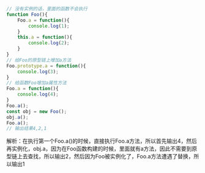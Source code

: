 ```javascript
// 没有实例的话，里面的函数不会执行
function Foo(){
    Foo.a = function(){
        console.log(1);
    }
    this.a = function(){
        console.log(2);
    }
}
// 给Foo的原型链上增加a方法
Foo.prototype.a = function(){
    console.log(3);
}
// 给函数Foo增加a属性方法
Foo.a = function(){
    console.log(4);
}
Foo.a();
const obj = new Foo();
obj.a();
Foo.a();
// 输出结果4,2,1
```

解析：在执行第一个Foo.a()的时候，直接执行Foo.a方法，所以首先输出4，然后再实例化，obj.a，因为在Foo函数构建的时候，里面就有a方法，因此不需要到原型链上去查找，所以输出2，然后因为Foo被实例化了，Foo.a方法遭遇了替换，所以输出1

